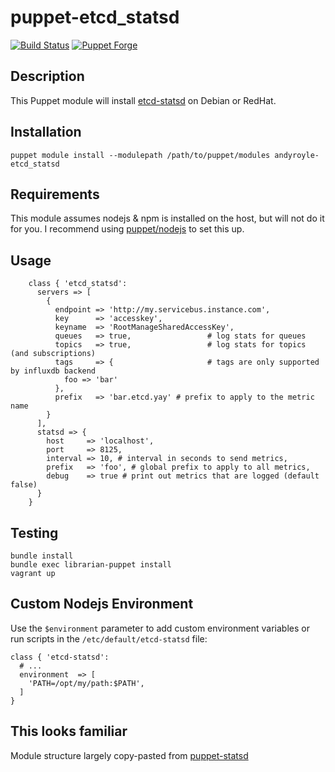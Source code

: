 # puppet-etcd_statsd

[![Build Status](https://travis-ci.org/andyroyle/puppet-etcd-statsd.png)](https://travis-ci.org/andyroyle/puppet-etcd-statsd) [![Puppet Forge](http://img.shields.io/puppetforge/v/andyroyle/etcd_statsd.svg?style=flat)](https://forge.puppetlabs.com/andyroyle/etcd_statsd)

## Description

This Puppet module will install [etcd-statsd](https://github.com/andyroyle/puppet-etcd-statsd/) on Debian or RedHat.

## Installation

`puppet module install --modulepath /path/to/puppet/modules andyroyle-etcd_statsd`

## Requirements

This module assumes nodejs & npm is installed on the host, but will not do it for you. I recommend using [puppet/nodejs](https://github.com/puppet-community/puppet-nodejs) to set this up.

## Usage
```puppet
    class { 'etcd_statsd':
      servers => [
        {
          endpoint => 'http://my.servicebus.instance.com',
          key      => 'accesskey',
          keyname  => 'RootManageSharedAccessKey',
          queues   => true,                 # log stats for queues
          topics   => true,                 # log stats for topics (and subscriptions)
          tags     => {                     # tags are only supported by influxdb backend
            foo => 'bar'
          },
          prefix   => 'bar.etcd.yay' # prefix to apply to the metric name
        }
      ],
      statsd => {
        host     => 'localhost',
        port     => 8125,
        interval => 10, # interval in seconds to send metrics,
        prefix   => 'foo', # global prefix to apply to all metrics,
        debug    => true # print out metrics that are logged (default false)
      }
    }
```

## Testing

```
bundle install
bundle exec librarian-puppet install
vagrant up
```

## Custom Nodejs Environment

Use the `$environment` parameter to add custom environment variables or run scripts in the `/etc/default/etcd-statsd` file:

```
class { 'etcd-statsd':
  # ...
  environment  => [
    'PATH=/opt/my/path:$PATH',
  ]
}
```

## This looks familiar
Module structure largely copy-pasted from [puppet-statsd](https://github.com/justindowning/puppet-statsd)
